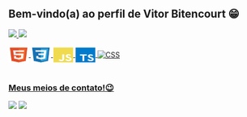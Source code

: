 ## Bem-vindo(a) ao perfil de Vitor Bitencourt 😁

 <div>
   <a href="https://github.com/Vitor-BitencourtJ">
   <img height="180em" src="https://github-readme-stats.vercel.app/api?username=Vitor-BitencourtJ&show_icons=true&theme=tokyonight&include_all_commits=true&count_private=true"/>
   <img height="180em" src="https://github-readme-stats.vercel.app/api/top-langs/?username=Vitor-BitencourtJ&layout=compact&langs_count=6&theme=cobalt"/>
</div>
    
<div style="display: inline_block"><br>
  <img align="center" alt="HTML" height="30" width="40" src="https://raw.githubusercontent.com/devicons/devicon/master/icons/html5/html5-original.svg">
  <img align="center" alt="CSS" height="30" width="40" src="https://raw.githubusercontent.com/devicons/devicon/master/icons/css3/css3-original.svg">
  <img align="center" alt="Js" height="30" width="40" src="https://raw.githubusercontent.com/devicons/devicon/master/icons/javascript/javascript-plain.svg">
  <img align="center" alt="CSS" height="30" width="40" src="https://raw.githubusercontent.com/devicons/devicon/master/icons/typescript/typescript-original.svg">
  <img align="center" alt="CSS" height="30" width="40 src="https://cdn.jsdelivr.net/gh/devicons/devicon@latest/icons/python/python-original.svg" />
</div>
 
<br>
 
### Meus meios de contato!😉
 
<div> 
  <a href="https://instagram.com/vitencur_" target="_blank"><img src="https://img.shields.io/badge/-Instagram-%23E4405F?style=for-the-badge&logo=instagram&logoColor=white" target="_blank"></a>
  <a href = "vitor.jacques100@gmail.com"><img src="https://img.shields.io/badge/-Gmail-%23333?style=for-the-badge&logo=gmail&logoColor=white" target="_blank"></a>
 
 
